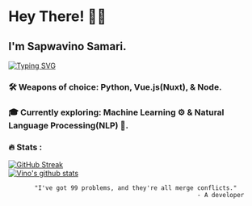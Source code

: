 # Hey There! 👋🏾

## I'm Sapwavino Samari.

[![Typing SVG](https://readme-typing-svg.herokuapp.com?font=Fira+Code&weight=500&size=25&pause=1000&color=37ABE6&width=435&lines=Web+Developer+👨🏾‍💻;Audio+Engineer+🎧;Dog+Person+🐕)](https://git.io/typing-svg)

### 🛠 Weapons of choice: Python, Vue.js(Nuxt), & Node.
### 🎓 Currently exploring: Machine Learning ⚙️ & Natural Language Processing(NLP) 🤖.

### :fire: Stats :

[![GitHub Streak](http://github-readme-streak-stats.herokuapp.com?user=vinosamari&theme=transparent&background=000000&stars=false)](https://git.io/streak-stats)
<br/>
<a href="https://github.com/anuraghazra/github-readme-stats">
  <img align="center" src="https://github-readme-stats.anuraghazra1.vercel.app/api?username=vinosamari&show_icons=true&include_all_commits=true&theme=transparent&border_radius=8" alt="Vino's github stats" />
</a>
<br/>


<center>
  
```
"I've got 99 problems, and they're all merge conflicts."
                                               - A developer
```

</center>
